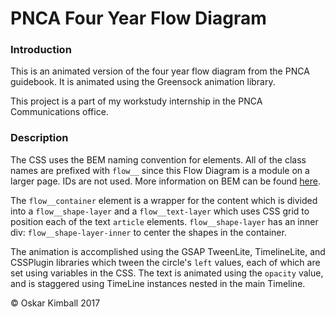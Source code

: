 # PNCA Four Year Flow Diagram

### Introduction

This is an animated version of the four year flow diagram from the PNCA guidebook. It is animated using the Greensock animation library.

This project is a part of my workstudy internship in the PNCA Communications office.


### Description

The CSS uses the BEM naming convention for elements. All of the class names are prefixed with `flow__` since this Flow Diagram is a module on a larger page. IDs are not used. More information on BEM can be found [here](http://getbem.com/naming/).

The `flow__container` element is a wrapper for the content which is divided into a `flow__shape-layer` and a `flow__text-layer` which uses CSS grid to position each of the text `article` elements. `flow__shape-layer` has an inner div: `flow__shape-layer-inner` to center the shapes in the container.

The animation is accomplished using the GSAP TweenLite, TimelineLite, and CSSPlugin libraries which tween the circle's `left` values, each of which are set using variables in the CSS. The text is animated using the `opacity` value, and is staggered using TimeLine instances nested in the main Timeline. 

&copy; Oskar Kimball 2017
